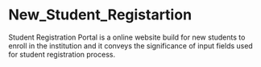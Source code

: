 # New_Student_Registartion
Student Registration Portal is a online website build for new students to enroll in the institution and it conveys the significance of input fields used for student registration process.
